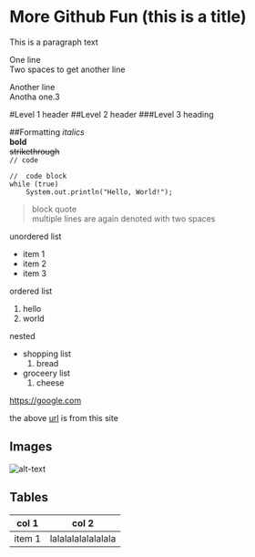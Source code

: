 More Github Fun (this is a title)
=================================

This is a paragraph text

One line  
Two spaces to get another line  

Another line  
Anotha one.3

#Level 1 header
##Level 2 header
###Level 3 heading

##Formatting
*italics*  
**bold**  
~~strikethrough~~  
`// code`

```
//  code block
while (true)
    System.out.println("Hello, World!");
```

>block quote  
>multiple lines are again denoted with two spaces
  
unordered list
* item 1
* item 2
* item 3

ordered list
1. hello
1. world

nested
* shopping list
    1. bread
* groceery list
    1. cheese
    
https://google.com

the above [url](http://google.com) is from this site

## Images
![alt-text](https://d13ezvd6yrslxm.cloudfront.net/wp/wp-content/images/nicolascage-faceoff-crazy-700x321.jpg)

## Tables
|col 1|col 2|
|---|---|
|item 1| lalalalalalalalala|
